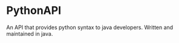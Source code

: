 # PythonAPI
 An API that provides python syntax to java developers. Written and maintained in java.

